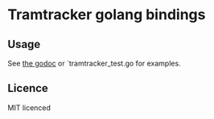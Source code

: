 # Tramtracker golang bindings

## Usage


See [the godoc](http://godoc.org/github.com/danielheath/tramtracker) or `tramtracker_test.go for examples.

## Licence

MIT licenced
